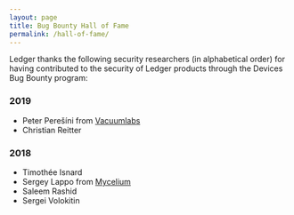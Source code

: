 ```yaml
---
layout: page
title: Bug Bounty Hall of Fame
permalink: /hall-of-fame/
---
```


Ledger thanks the following security researchers (in alphabetical order) for
having contributed to the security of Ledger products through the Devices Bug
Bounty program:

### 2019

- Peter Perešíni from [Vacuumlabs](https://vacuumlabs.com/)
- Christian Reitter

### 2018

- Timothée Isnard
- Sergey Lappo from [Mycelium](https://mycelium.com/)
- Saleem Rashid
- Sergei Volokitin
